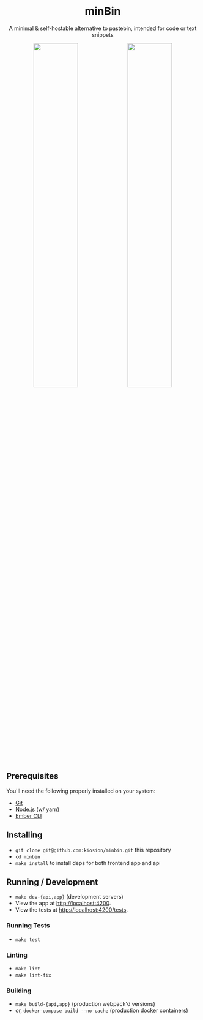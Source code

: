<div align="center">
  <h1>minBin</h1>
  <p>A minimal & self-hostable alternative to pastebin, intended for code or text snippets</p>
  <img src="https://user-images.githubusercontent.com/34040324/209887375-98aa07b0-8e10-497a-91f0-9ebd08931dae.png" width="48%" /> <img src="https://user-images.githubusercontent.com/34040324/209887352-99272ab1-e63d-4e0c-89f4-50e65a40eaa5.png" width="48%" />
</div>

## Prerequisites

You'll need the following properly installed on your system:

* [Git](https://git-scm.com/)
* [Node.js](https://nodejs.org/) (w/ yarn)
* [Ember CLI](https://cli.emberjs.com/release/)

## Installing

* `git clone git@github.com:kiosion/minbin.git` this repository
* `cd minbin`
* `make install` to install deps for both frontend app and api

## Running / Development

* `make dev-{api,app}` (development servers)
* View the app at [http://localhost:4200](http://localhost:4200).
* View the tests at [http://localhost:4200/tests](http://localhost:4200/tests).

### Running Tests

* `make test`

### Linting

* `make lint`
* `make lint-fix`

### Building

* `make build-{api,app}` (production webpack'd versions)
* or, `docker-compose build --no-cache` (production docker containers)
